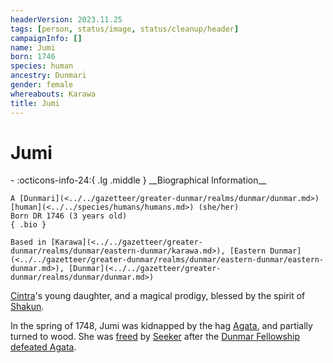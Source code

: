 ```yaml
---
headerVersion: 2023.11.25
tags: [person, status/image, status/cleanup/header]
campaignInfo: []
name: Jumi
born: 1746
species: human
ancestry: Dunmari
gender: female
whereabouts: Karawa
title: Jumi
---
```

# Jumi
<div class="grid cards ext-narrow-margin ext-one-column" markdown>
- :octicons-info-24:{ .lg .middle } __Biographical Information__

    A [Dunmari](<../../gazetteer/greater-dunmar/realms/dunmar/dunmar.md>) [human](<../../species/humans/humans.md>) (she/her)  
    Born DR 1746 (3 years old)  
    { .bio }

    Based in [Karawa](<../../gazetteer/greater-dunmar/realms/dunmar/eastern-dunmar/karawa.md>), [Eastern Dunmar](<../../gazetteer/greater-dunmar/realms/dunmar/eastern-dunmar/eastern-dunmar.md>), [Dunmar](<../../gazetteer/greater-dunmar/realms/dunmar/dunmar.md>)
</div>




[Cintra](<./cintra.md>)'s young daughter, and a magical prodigy, blessed by the spirit of [Shakun](<../../cosmology/gods/incorporeal-gods/dunmari/shakun.md>). 


In the spring of 1748, Jumi was kidnapped by the hag [Agata](<../fey/agata.md>), and partially turned to wood. She was [freed](<../../campaigns/dunmari-frontier/session-notes/session-29-dufr.md>) by [Seeker](<../pcs/dunmar-fellowship/seeker.md>) after the [Dunmar Fellowship](<../pcs/dunmar-fellowship/dunmar-fellowship.md>) [defeated Agata](<../../campaigns/dunmari-frontier/session-notes/session-28-dufr.md>).
